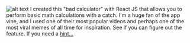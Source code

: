  ![alt text](https://vine.co/static/images/trademark_logo.gif)
I created this "bad calculator" with React JS that allows you to perform basic math calculations with a catch.
I'm a huge fan of the app vine, and I used one of their most popular videos and perhaps one of the most viral memes of all time for inspiration. See if you can figure out the feature. If you need a
[hint...](https://www.youtube.com/watch?v=OLBOn0Whhyc)

